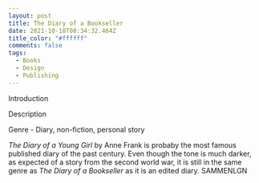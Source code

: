 ```yaml
---
layout: post
title: The Diary of a Bookseller
date: 2021-10-18T08:34:32.464Z
title_color: "#ffffff"
comments: false
tags:
  - Books
  - Design
  - Publishing
---
```

Introduction

Description

Genre - Diary, non-fiction, personal story

*The Diary of a Young Girl* by Anne Frank is probaby the most famous published diary of the past century. Even though the tone is much darker, as expected of a story from the second world war, it is still in the same genre as *The Diary of a Bookseller* as it is an edited diary. SAMMENLGN